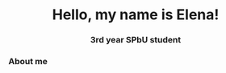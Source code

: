 <div id="header" align="center">
  <h1> Hello, my name is Elena! </h1>
  <h3> 3rd year SPbU student </h3>
</div>


### About me
